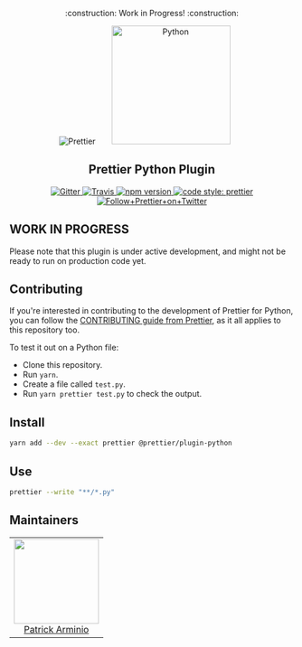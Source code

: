 <p align="center">
    :construction: Work in Progress! :construction:
</p>

<div align="center">
<img alt="Prettier"
  src="https://raw.githubusercontent.com/prettier/prettier-logo/master/images/prettier-icon-light.png">
<img alt="Python"
  hspace="25"
  height="210"
  src="https://upload.wikimedia.org/wikipedia/commons/thumb/0/0a/Python.svg/240px-Python.svg.png">
</div>

<h2 align="center">Prettier Python Plugin</h2>

<p align="center">
  <a href="https://gitter.im/jlongster/prettier">
    <img alt="Gitter" src="https://img.shields.io/gitter/room/jlongster/prettier.svg?style=flat-square">
  </a>
  <a href="https://travis-ci.org/prettier/prettier-python">
    <img alt="Travis" src="https://img.shields.io/travis/prettier/prettier-python/master.svg?style=flat-square">
  </a>
  <a href="https://www.npmjs.com/package/@prettier/plugin-python">
    <img alt="npm version" src="https://img.shields.io/npm/v/@prettier/plugin-python.svg?style=flat-square">
  </a>
  <!-- <a href="https://www.npmjs.com/package/@prettier-plugin-python">
    <img alt="monthly downloads" src="https://img.shields.io/npm/dm/@prettier/plugin-python.svg?style=flat-square">
  </a> -->
  <a href="#badge">
    <img alt="code style: prettier" src="https://img.shields.io/badge/code_style-prettier-ff69b4.svg?style=flat-square">
  </a>
  <a href="https://twitter.com/PrettierCode">
    <img alt="Follow+Prettier+on+Twitter" src="https://img.shields.io/twitter/follow/prettiercode.svg?label=follow+prettier&style=flat-square">
  </a>
</p>

## WORK IN PROGRESS

Please note that this plugin is under active development, and might not be ready to run on production code yet.

## Contributing

If you're interested in contributing to the development of Prettier for Python, you can follow the [CONTRIBUTING guide from Prettier](https://github.com/prettier/prettier/blob/master/CONTRIBUTING.md), as it all applies to this repository too.

To test it out on a Python file:

* Clone this repository.
* Run `yarn`.
* Create a file called `test.py`.
* Run `yarn prettier test.py` to check the output.

## Install

```bash
yarn add --dev --exact prettier @prettier/plugin-python
```

## Use

```bash
prettier --write "**/*.py"
```

## Maintainers

<table>
  <tbody>
    <tr>
      <td align="center">
        <a href="https://github.com/patrick91">
          <img width="150" height="150" src="https://github.com/patrick91.png?v=3&s=150">
          </br>
          Patrick Arminio
        </a>
      </td>
    </tr>
  <tbody>
</table>
